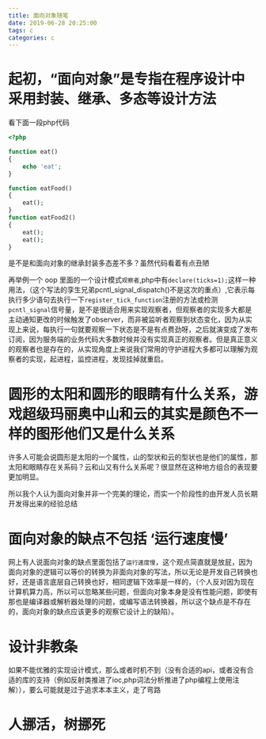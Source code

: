 ```yaml
---
title: 面向对象随笔
date: 2019-06-28 20:25:00
tags: c
categories: c
---
```


# 起初，“面向对象”是专指在程序设计中采用封装、继承、多态等设计方法

看下面一段php代码
```php
<?php

function eat()
{
    echo 'eat';
}

function eatFood()
{
    eat();
}
function eatFood2()
{
    eat();
    eat();
}
```
<!--more-->
是不是和面向对象的继承封装多态差不多？虽然代码看着有点丑陋

再举例一个 oop 里面的一个设计模式`观察者`,php中有`declare(ticks=1);`这样一种用法，（这个写法的孪生兄弟pcntl_signal_dispatch()不是这次的重点）,它表示每执行多少语句去执行一下`register_tick_function`注册的方法或检测`pcntl_signal`信号量，是不是很适合用来实现观察者，但观察者的实现多大都是主动通知更改的时候触发了observer，而非被监听者观察到状态变化，因为从实现上来说，每执行一句就要观察一下状态是不是有点费劲呀，之后就演变成了发布订阅，因为服务端的业务代码大多数时候并没有实现真正的观察者。但是真正意义的观察者也是存在的，从实现角度上来说我们常用的守护进程大多都可以理解为观察者的实现，起进程，监控进程，发现挂掉就重启。

# 圆形的太阳和圆形的眼睛有什么关系，游戏超级玛丽奥中山和云的其实是颜色不一样的图形他们又是什么关系

许多人可能会说圆形是太阳的一个属性，山的型状和云的型状也是他们的属性，那太阳和眼睛存在关系码？云和山又有什么关系呢？很显然在这种地方组合的表现要更加明显。

所以我个人认为面向对象并非一个完美的理论，而实一个阶段性的由开发人员长期开发得出来的经验总结

# 面向对象的缺点不包括 ‘运行速度慢’

网上有人说面向对象的缺点里面包括了`运行速度慢`，这个观点简直就是放屁，因为面向对象的逻辑可以等价的转换为非面向对象的写法，所以无论是开发自己转换也好，还是语言底层自己转换也好，相同逻辑下效率是一样的，（个人反对因为现在计算机算力高，所以可以忽略某些问题，但面向对象本身是没有性能问题，即使有那也是编译器或解析器处理的问题，或编写语法转换器，所以这个缺点是不存在的，面向对象的缺点应该更多的观察它设计上的缺陷）。

# 设计非教条

如果不能优雅的实现设计模式，那么或者时机不到（没有合适的api，或者没有合适的库的支持（例如反射类推进了ioc,php词法分析推进了php编程上使用注解）），要么可能就是过于追求本本主义，走了弯路

# 人挪活，树挪死



